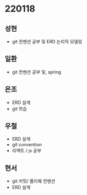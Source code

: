 # 220118

## 성현

- git 컨벤션 공부 및 ERD 논리적 모델링

## 일환

- git 컨벤션 공부 및, spring

## 은조

- ERD 설계
- git 학습

## 우철

- ERD 설계
- git convention
- 리액트 / js 공부

## 현서

- git 커밋/ 풀리퀘 컨벤션
- ERD 설계
